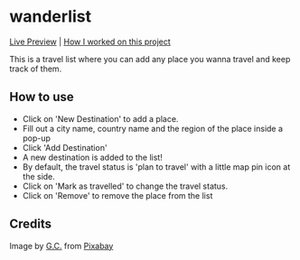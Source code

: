 # wanderlist

<a href="https://mywanderlist.netlify.app/">Live Preview</a>  |  <a href="https://github.com/users/beyondmayOwO/projects/2">How I worked on this project</a>

This is a travel list where you can add any place you wanna travel and keep track of them.

## How to use


- Click on 'New Destination' to add a place.
- Fill out a city name, country name and the region of the place inside a pop-up
- Click 'Add Destination'
- A new destination is added to the list!
- By default, the travel status is 'plan to travel' with a little map pin icon at the side.
- Click on 'Mark as travelled' to change the travel status.
- Click on 'Remove' to remove the place from the list

## Credits


Image by <a href="https://pixabay.com/users/garten-gg-201217/?utm_source=link-attribution&utm_medium=referral&utm_campaign=image&utm_content=3251357">G.C.</a> from <a href="https://pixabay.com//?utm_source=link-attribution&utm_medium=referral&utm_campaign=image&utm_content=3251357">Pixabay</a>